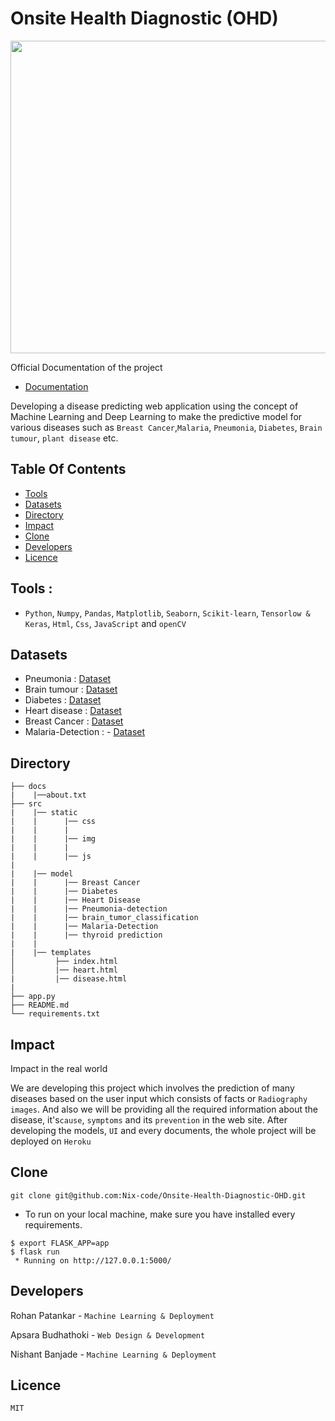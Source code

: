 # Onsite Health Diagnostic (OHD)

<img src="https://github.com/Nix-code/Onsite-Health-Diagnostic-OHD/blob/main/docs/src/disease.png" width="1100" height="500" />


<p> Official Documentation of the project</p>

-  [Documentation](https://nix-code.github.io/Onsite-Health-Diagnostic-OHD/)

Developing a disease predicting web application using the concept of Machine Learning and Deep Learning to make the predictive model for various diseases such as ```Breast Cancer```,```Malaria```, ```Pneumonia```, ```Diabetes```, ```Brain tumour```, ```plant disease``` etc.
## Table Of Contents

-   [Tools](#Tools)
-   [Datasets](#Datasets)
-   [Directory](#Directory)
-   [Impact](#Impact)
-   [Clone](#Clone)
-   [Developers](#Developers)
-   [Licence](#Licence)

## Tools : 
- ```Python```, ```Numpy```, ```Pandas```, ```Matplotlib```, ```Seaborn```, ```Scikit-learn```, ```Tensorlow & Keras```, ```Html```, ```Css```, ```JavaScript``` and ```openCV```

## Datasets
 - Pneumonia            :              [Dataset](https://www.kaggle.com/paultimothymooney/chest-xray-pneumonia)
 - Brain tumour         :              [Dataset](https://www.kaggle.com/ahmedhamada0/brain-tumor-detection)
 - Diabetes             :              [Dataset](https://github.com/Nix-code/Disease-Prediction-and-Deployment/blob/main/src/model/Diabetes/diabetes.csv)
 - Heart disease        :              [Dataset](https://github.com/Nix-code/Disease-Prediction-and-Deployment/blob/main/src/model/Heart%20disease/heart.csv)
 - Breast Cancer        :              [Dataset](https://github.com/Nix-code/Disease-Prediction-and-Deployment/blob/main/src/model/Breast%20Cancer/data.csv)
 - Malaria-Detection    :              - [Dataset](https://lhncbc.nlm.nih.gov/LHC-publications/pubs/MalariaDatasets.html#:~:text=Abstract%3A,the%20Malaria%20Screener%20research%20activity.&text=The%20dataset%20contains%20a%20total,of%20parasitized%20and%20uninfected%20cells.)


## Directory
```
├── docs
|    |──about.txt
├── src
|    |── static
|    |      |── css
|    |      |    
|    |      |── img
|    |      |       
|    |      |── js  
|
|    |── model 
|    |      |── Breast Cancer
|    |      |── Diabetes
|    |      |── Heart Disease
|    |      |── Pneumonia-detection
|    |      |── brain_tumor_classification
|    |      |── Malaria-Detection
|    |      |── thyroid prediction
|    |
|    |── templates
│         ├── index.html
│         |── heart.html
|         |── disease.html
|
├── app.py
├── README.md
└── requirements.txt
```
## Impact
<p> Impact in the real world</p>

We are developing this project which involves the prediction of many diseases based on the user input which consists of facts or ```Radiography images```.  And also we will be providing all the required information about the disease, it's```cause```, ```symptoms``` and its ```prevention``` in the web site. After developing the models, ```UI``` and every documents, the whole project will be deployed on ```Heroku```
## Clone

```
git clone git@github.com:Nix-code/Onsite-Health-Diagnostic-OHD.git
```
- To run on your local machine, make sure you have installed every requirements.
```
$ export FLASK_APP=app
$ flask run
 * Running on http://127.0.0.1:5000/
 ```
 
## Developers
Rohan Patankar - ```Machine Learning & Deployment```

Apsara Budhathoki - ```Web Design & Development```

Nishant Banjade - ```Machine Learning & Deployment```

## Licence

```MIT```
